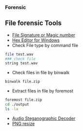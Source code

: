### **Forensic**

## File forensic Tools
- [File Signature or Magic number](https://www.garykessler.net/library/file_sigs.html)
- [Hex Editor for Windows](https://mh-nexus.de/en/hxd/)
- Check File type by command file
```bash
file test.wav
### check file 
string test.wav
```
- Check files in file by binwalk 
```bash
binwalk file.zip
```
- Extract files in file by foremost
```bash
foremost file.zip
cd ./output
ls -la 
```
- [Audio Steganographic Decoder](https://futureboy.us/stegano/decinput.html)
- [PNG resize](https://entropymine.com/jason/tweakpng/)